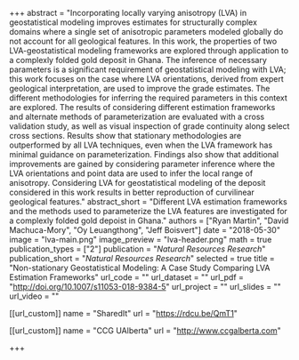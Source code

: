 +++
abstract = "Incorporating locally varying anisotropy (LVA) in geostatistical modeling improves estimates for structurally complex domains where a single set of anisotropic parameters modeled globally do not account for all geological features. In this work, the properties of two LVA-geostatistical modeling frameworks are explored through application to a complexly folded gold deposit in Ghana. The inference of necessary parameters is a significant requirement of geostatistical modeling with LVA; this work focuses on the case where LVA orientations, derived from expert geological interpretation, are used to improve the grade estimates. The different methodologies for inferring the required parameters in this context are explored. The results of considering different estimation frameworks and alternate methods of parameterization are evaluated with a cross validation study, as well as visual inspection of grade continuity along select cross sections. Results show that stationary methodologies are outperformed by all LVA techniques, even when the LVA framework has minimal guidance on parameterization. Findings also show that additional improvements are gained by considering parameter inference where the LVA orientations and point data are used to infer the local range of anisotropy. Considering LVA for geostatistical modeling of the deposit considered in this work results in better reproduction of curvilinear geological features."
abstract_short = "Different LVA estimation frameworks and the methods used to parameterize the LVA features are investigated for a complexly folded gold depoist in Ghana."
authors = ["Ryan Martin", "David Machuca-Mory", "Oy Leuangthong", "Jeff Boisvert"]
date = "2018-05-30"
image = "lva-main.png"
image_preview = "lva-header.png"
math = true
publication_types = ["2"]
publication = "*Natural Resources Research*"
publication_short = "*Natural Resources Research*"
selected = true
title = "Non-stationary Geostatistical Modeling: A Case Study Comparing LVA Estimation Frameworks"
url_code = ""
url_dataset = ""
url_pdf = "http://doi.org/10.1007/s11053-018-9384-5"
url_project = ""
url_slides = ""
url_video = ""

[[url_custom]]
name = "SharedIt"
url = "https://rdcu.be/QmT1"

[[url_custom]]
name = "CCG UAlberta"
url = "http://www.ccgalberta.com"

+++

